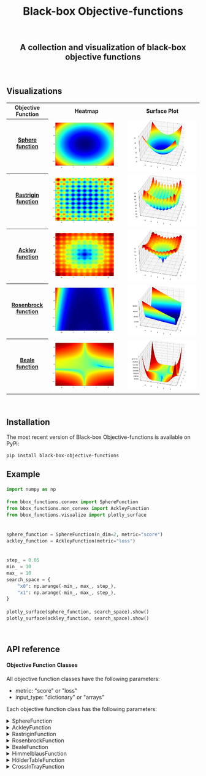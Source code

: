 <H1 align="center">
    Black-box Objective-functions
</H1>

<br>

<H2 align="center">
    A collection and visualization of black-box objective functions
</H2>


<br>

## Visualizations

<table style="width:100%">
  <tr>
    <th> <b>Objective Function</b> </th>
    <th> <b>Heatmap</b> </th> 
    <th> <b>Surface Plot</b> </th>
  </tr>
  <tr>
    <th> <ins>Sphere function</ins> <br><br>  </th>
    <td> <img src="./doc/images/sphere_function_heatmap.jpg" width="90%"> </td>
    <td> <img src="./doc/images/sphere_function_surface.jpg" width="100%"> </td>
  </tr>
  <tr>
    <th> <ins>Rastrigin function</ins> <br><br> </th>
    <td> <img src="./doc/images/rastrigin_function_heatmap.jpg" width="90%"> </td>
    <td> <img src="./doc/images/rastrigin_function_surface.jpg" width="100%"> </td>
  </tr>
  <tr>
    <th> <ins>Ackley function</ins> <br><br> </th>
    <td> <img src="./doc/images/ackley_function_heatmap.jpg" width="90%"> </td>
    <td> <img src="./doc/images/ackley_function_surface.jpg" width="100%"> </td>
  </tr>
  <tr>
    <th> <ins>Rosenbrock function</ins> <br><br> </th>
    <td> <img src="./doc/images/rosenbrock_function_heatmap.jpg" width="90%"> </td>
    <td> <img src="./doc/images/rosenbrock_function_surface.jpg" width="100%"> </td>
  </tr>
  <tr>
    <th> <ins>Beale function</ins> <br><br> </th>
    <td> <img src="./doc/images/beale_function_heatmap.jpg" width="90%"> </td>
    <td> <img src="./doc/images/beale_function_surface.jpg" width="100%"> </td>
  </tr>
</table>




<br>

## Installation

The most recent version of Black-box Objective-functions is available on PyPi:

```console
pip install black-box-objective-functions
```

## Example
```python
import numpy as np

from bbox_functions.convex import SphereFunction
from bbox_functions.non_convex import AckleyFunction
from bbox_functions.visualize import plotly_surface


sphere_function = SphereFunction(n_dim=2, metric="score")
ackley_function = AckleyFunction(metric="loss")


step_ = 0.05
min_ = 10
max_ = 10
search_space = {
    "x0": np.arange(-min_, max_, step_),
    "x1": np.arange(-min_, max_, step_),
}

plotly_surface(sphere_function, search_space).show()
plotly_surface(ackley_function, search_space).show()
```


<br>

## API reference

#### Objective Function Classes

All objective function classes have the following parameters:
- metric: "score" or "loss"
- input_type: "dictionary" or "arrays"

Each objective function class has the following parameters:

<details>
<summary>SphereFunction</summary>
    
- A = 1
    
</details>

<details>
<summary>AckleyFunction</summary>
    
- A = 20
- B = 2 * pi
    
</details>

<details>
<summary>RastriginFunction</summary>
    
- A = 10
- B = 2 * pi
    
</details>

<details>
<summary>RosenbrockFunction</summary>
    
- A = 1
- B = 100
    
</details>

<details>
<summary>BealeFunction</summary>
    
- A = 1.5
- B = 2.25
- C = 2.652
    
</details>

<details>
<summary>HimmelblausFunction</summary>
    
- A = -11
- B = -7
    
</details>

<details>
<summary>HölderTableFunction</summary>
    
- A = 10
- B = 1
    
</details>

<details>
<summary>CrossInTrayFunction</summary>
    
- A = -0.0001
- B = 100
- 
</details>






